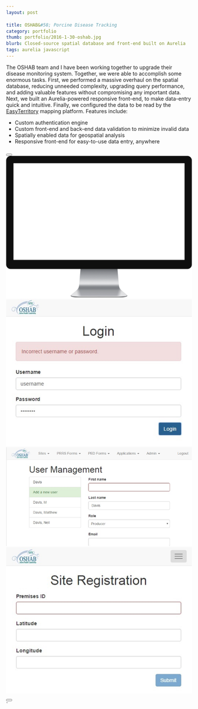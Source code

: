 ```yaml
---
layout: post

title: OSHAB&#58; Porcine Disease Tracking
category: portfolio
thumb: portfolio/2016-1-30-oshab.jpg
blurb: Closed-source spatial database and front-end built on Aurelia
tags: aurelia javascript
---
```

The OSHAB team and I have been working together to upgrade their disease monitoring system. Together, we were able to accomplish some enormous tasks. First, we performed a massive overhaul on the spatial database, reducing unneeded complexity, upgrading query performance, and adding valuable features without compromising any important data. Next, we built an Aurelia-powered responsive front-end, to make data-entry quick and intuitive. Finally, we configured the data to be read by the <a href="http://easyterritory.com/">EasyTerritory</a> mapping platform. Features include:

- Custom authentication engine
- Custom front-end and back-end data validation to minimize invalid data
- Spatially enabled data for geospatial analysis
- Responsive front-end for easy-to-use data entry, anywhere

<div class="screenshots">
  <button class="prev">
    <i class="fa fa-chevron-left"></i>
  </button>
  <div class="monitor">
    <img src="/images/monitor.png" />
  </div>
  <div class="images">
  	<a href="/images/portfolio/2016-1-30-oshab/1.jpg" target="_blank">
  		<img src="/images/portfolio/2016-1-30-oshab/1.jpg" />
  	</a>
  	<a href="/images/portfolio/2016-1-30-oshab/2.jpg" target="_blank">
  		<img src="/images/portfolio/2016-1-30-oshab/2.jpg" />
  	</a>
  	<a href="/images/portfolio/2016-1-30-oshab/3.jpg" target="_blank">
  		<img src="/images/portfolio/2016-1-30-oshab/3.jpg" />
  	</a>
  </div>
  <button class="next">
    <i class="fa fa-chevron-right"></i>
  </button>
  <script>
    var prev = document.querySelector('.prev');
    var next = document.querySelector('.next');
    var first = document.querySelector('.screenshots a:first-of-type');
    var count = document.querySelectorAll('.screenshots a').length;
    var current = 0;

    prev.addEventListener('click', function() {
      current = (count + current - 1) % count;
      first.style.marginLeft = (-100 * current - 1.9) + '%';
    });

    next.addEventListener('click', function() {
      current = (count + current + 1) % count;
      first.style.marginLeft = (-100 * current - 1.9) + '%';
    });

    setInterval(function() { next.click(); }, 5000);

  </script>
</div>`